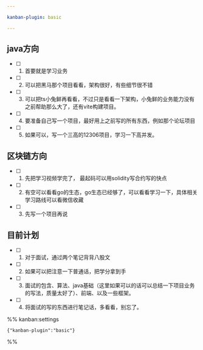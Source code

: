 ```yaml
---

kanban-plugin: basic

---
```


## java方向

- [ ] 1. 首要就是学习业务
- [ ] 2. 可以把黑马那个项目看看，架构很好，有些细节很不错
- [ ] 3. 可以把ts小兔鲜再看看，不过只是看看一下架构，小兔鲜的业务能力没有之前帮助那么大了，还有vite构建项目。
- [ ] 4. 要准备自己写一个项目，最好用上之前写的所有东西，例如那个论坛项目
- [ ] 5. 如果可以，写一个三高的12306项目，学习一下高并发。


## 区块链方向

- [ ] 1. 先把学习视频学完了， 最起码可以用solidity写合约写的快点
- [ ] 2. 有空可以看看go的生态，go生态已经够了，可以看看学习一下，具体相关学习路线可以看微信收藏
- [ ] 3. 先写一个项目再说


## 目前计划

- [ ] 1. 对于面试，通过两个笔记背背八股文
- [ ] 2. 如果可以把注意一下普通话，把学分拿到手
- [ ] 3. 面试的包含、算法、java基础（这里如果可以的话可以总结一下项目业务的写法，质量太好了）、前端、以及一些框架。
- [ ] 4. 将面试的写的东西进行笔记话，多看看，别忘了。




%% kanban:settings
```
{"kanban-plugin":"basic"}
```
%%